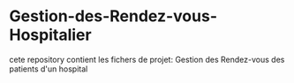 # Gestion-des-Rendez-vous-Hospitalier
cete repository contient les fichers de projet: Gestion des Rendez-vous des patients d'un hospital
